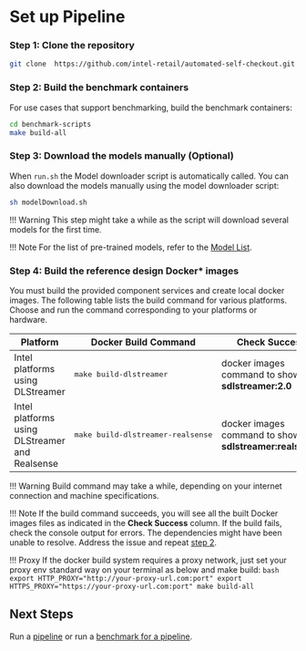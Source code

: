# Set up Pipeline

### Step 1: Clone the repository

```bash
git clone  https://github.com/intel-retail/automated-self-checkout.git && cd ./automated-self-checkout
```

### Step 2: Build the benchmark containers

For use cases that support benchmarking, build the benchmark containers:

```bash
cd benchmark-scripts
make build-all
```

### Step 3: Download the models manually (Optional)

When `run.sh` the Model downloader script is automatically called. You can also download the models manually using the model downloader script:

```bash
sh modelDownload.sh
```

!!! Warning
    This step might take a while as the script will download several models for the first time.

!!! Note
    For the list of pre-trained models, refer to the [Model List](https://github.com/intel-retail/automated-self-checkout/blob/main/configs/dlstreamer/models/2022/models.list.yml).

### Step 4: Build the reference design Docker* images

You must build the provided component services and create local docker images. The following table lists the build command for various platforms. Choose and run the command corresponding to your platforms or hardware.

| Platform                                       | Docker Build Command                       | Check Success                                                |
| ---------------------------------------------- | ------------------------------------------ |--------------------------------------------------------------|
| Intel platforms using DLStreamer               | <pre>make build-dlstreamer</pre>           | docker images command to show <b>sdlstreamer:2.0</b>         |
| Intel platforms using DLStreamer and Realsense | <pre>make build-dlstreamer-realsense</pre> |  docker images command to show <b>sdlstreamer:realsense</b>  |

!!! Warning
    Build command may take a while, depending on your internet connection and machine specifications.

!!! Note
    If the build command succeeds, you will see all the built Docker images files as indicated in the **Check Success** column. If the build fails, check the console output for errors. The dependencies might have been unable to resolve. Address the issue and repeat [step 2](/pipelinesetup.md#step-2).

!!! Proxy
    If the docker build system requires a proxy network, just set your proxy env standard way on your terminal as below and make build:
    ```bash
    export HTTP_PROXY="http://your-proxy-url.com:port"
    export HTTPS_PROXY="https://your-proxy-url.com:port"
    make build-all
    ```

## Next Steps

Run a [pipeline](./pipelinerun.md) or run a [benchmark for a pipeline](./pipelinebenchmarking.md).
